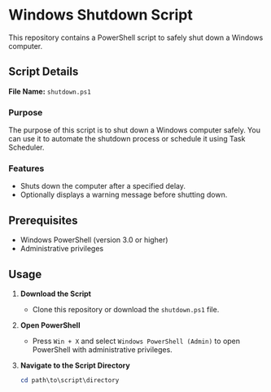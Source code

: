 # Windows Shutdown Script

This repository contains a PowerShell script to safely shut down a Windows computer.

## Script Details

**File Name:** `shutdown.ps1`

### Purpose
The purpose of this script is to shut down a Windows computer safely. You can use it to automate the shutdown process or schedule it using Task Scheduler.

### Features
- Shuts down the computer after a specified delay.
- Optionally displays a warning message before shutting down.

## Prerequisites
- Windows PowerShell (version 3.0 or higher)
- Administrative privileges

## Usage

1. **Download the Script**
   - Clone this repository or download the `shutdown.ps1` file.

2. **Open PowerShell**
   - Press `Win + X` and select `Windows PowerShell (Admin)` to open PowerShell with administrative privileges.

3. **Navigate to the Script Directory**
   ```powershell
   cd path\to\script\directory
